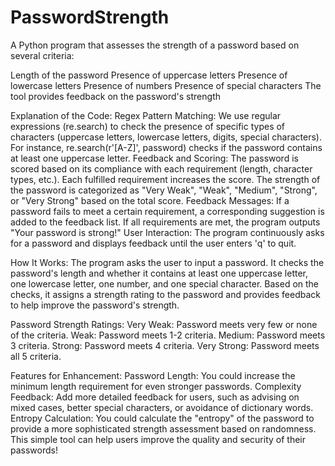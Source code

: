 # PasswordStrength

A Python program that assesses the strength of a password based on several criteria:

Length of the password
Presence of uppercase letters
Presence of lowercase letters
Presence of numbers
Presence of special characters
The tool provides feedback on the password's strength


Explanation of the Code:
Regex Pattern Matching:
We use regular expressions (re.search) to check the presence of specific types of characters (uppercase letters, lowercase letters, digits, special characters).
For instance, re.search(r'[A-Z]', password) checks if the password contains at least one uppercase letter.
Feedback and Scoring:
The password is scored based on its compliance with each requirement (length, character types, etc.). Each fulfilled requirement increases the score.
The strength of the password is categorized as "Very Weak", "Weak", "Medium", "Strong", or "Very Strong" based on the total score.
Feedback Messages:
If a password fails to meet a certain requirement, a corresponding suggestion is added to the feedback list.
If all requirements are met, the program outputs "Your password is strong!"
User Interaction:
The program continuously asks for a password and displays feedback until the user enters 'q' to quit.


How It Works:
The program asks the user to input a password.
It checks the password's length and whether it contains at least one uppercase letter, one lowercase letter, one number, and one special character.
Based on the checks, it assigns a strength rating to the password and provides feedback to help improve the password's strength.


Password Strength Ratings:
Very Weak: Password meets very few or none of the criteria.
Weak: Password meets 1-2 criteria.
Medium: Password meets 3 criteria.
Strong: Password meets 4 criteria.
Very Strong: Password meets all 5 criteria.


Features for Enhancement:
Password Length: You could increase the minimum length requirement for even stronger passwords.
Complexity Feedback: Add more detailed feedback for users, such as advising on mixed cases, better special characters, or avoidance of dictionary words.
Entropy Calculation: You could calculate the "entropy" of the password to provide a more sophisticated strength assessment based on randomness.
This simple tool can help users improve the quality and security of their passwords!
